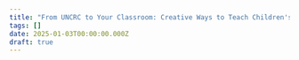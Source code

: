 ```yaml
---
title: "From UNCRC to Your Classroom: Creative Ways to Teach Children's Rights"
tags: []
date: 2025-01-03T00:00:00.000Z
draft: true
---
```

